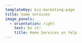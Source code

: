 ```yaml
---
templateKey: biz-marketing-page
title: home services
image_panels:
  - orientation: right
    text: Do it!
    title: Home Services on Yelp
---
```


